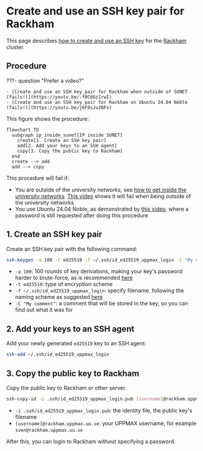 # Create and use an SSH key pair for Rackham

This page describes [how to create and use an SSH key](ssh_key_use.md)
for the [Rackham](../cluster_guides/rackham.md) cluster.


## Procedure

???- question "Prefer a video?"

    - [Create and use an SSH key pair for Rackham when outside of SUNET (fails!)](https://youtu.be/-f0C66zIrwI)
    - [Create and use an SSH key pair for Rackham on Ubuntu 24.04 Noble (fails!)](https://youtu.be/j6F8sJu2NFs)

This figure shows the procedure:

```mermaid
flowchart TD
  subgraph ip_inside_sunet[IP inside SUNET]
    create[1. Create an SSH key pair]
    add[2. Add your keys to an SSH agent]
    copy[3. Copy the public key to Rackham]
  end
  create --> add
  add --> copy
```

This procedure will fail if:

- You are outside of the university networks,
  see [how to get inside the university networks](../getting_started/get_inside_sunet.md).
  [This video](https://youtu.be/-f0C66zIrwI) shows it will fail when being
  outside of the university networks
- You use Ubuntu 24.04 Noble, as demonstrated by [this video](https://youtu.be/j6F8sJu2NFs),
  where a password is still requested after doing this procedure

## 1. Create an SSH key pair

Create an SSH key pair with the following command:

```bash
ssh-keygen -a 100 -t ed25519 -f ~/.ssh/id_ed25519_uppmax_login -C "My comment"
```

- `-a 100`:  100 rounds of key derivations, making your key's password harder to brute-force, as is recommended [here](https://security.stackexchange.com/a/144044)
- `-t ed25519`: type of encryption scheme
- `-f ~/.ssh/id_ed25519_uppmax_login`: specify filename, following the naming scheme as suggested [here](https://superuser.com/a/1261644)
- `-C "My comment"`: a comment that will be stored in the key, so you can find out what it was for

## 2. Add your keys to an SSH agent

Add your newly generated `ed25519` key to an SSH agent:

```bash
ssh-add ~/.ssh/id_ed25519_uppmax_login
```

## 3. Copy the public key to Rackham

Copy the public key to Rackham or other server.

```bash
ssh-copy-id -i .ssh/id_ed25519_uppmax_login.pub [username]@rackham.uppmax.uu.se
```

- `-i .ssh/id_ed25519_uppmax_login.pub`: the identity file, the public key's filename
- `[username]@rackham.uppmax.uu.se`: your UPPMAX username, for example `sven@rackham.uppmax.uu.se`

After this, you can login to Rackham without specifying a password.
